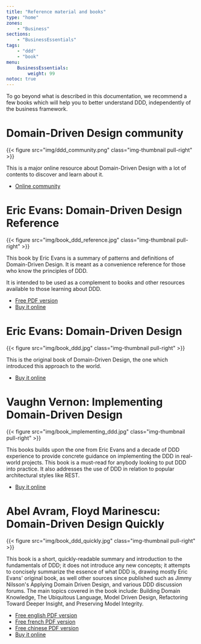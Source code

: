 ```yaml
---
title: "Reference material and books"
type: "home"
zones:
    - "Business"
sections:
    - "BusinessEssentials"
tags:
    - "ddd"
    - "book"
menu:
    BusinessEssentials:
        weight: 99
notoc: true        
---
```


To go beyond what is described in this documentation, we recommend a few books which will help you to better understand
DDD, independently of the business framework. 

# Domain-Driven Design community

{{< figure src="img/ddd_community.png" class="img-thumbnail pull-right" >}}

This is a major online resource about Domain-Driven Design with a lot of contents to discover and learn about it.

* [Online community](http://dddcommunity.org/)

# Eric Evans: Domain-Driven Design Reference

{{< figure src="img/book_ddd_reference.jpg" class="img-thumbnail pull-right" >}}

This book by Eric Evans is a summary of patterns and definitions of Domain-Driven Design. It is meant as a convenience
reference for those who know the principles of DDD. 

It is intended to be used as a complement to books and other resources available to those learning about DDD.
 
* [Free PDF version](http://domainlanguage.com/wp-content/uploads/2016/05/DDD_Reference_2015-03.pdf)
* [Buy it online](http://www.amazon.com/Domain-Driven-Design-Reference-Definitions-Summaries/dp/1457501198)

<div style="clear: both;"></div>

# Eric Evans: Domain-Driven Design

{{< figure src="img/book_ddd.jpg" class="img-thumbnail pull-right" >}}

This is the original book of Domain-Driven Design, the one which introduced this approach to the world.
 
* [Buy it online](http://www.amazon.com/Domain-Driven-Design-Tackling-Complexity-Software/dp/0321125215/)

<div style="clear: both;"></div>

# Vaughn Vernon: Implementing Domain-Driven Design

{{< figure src="img/book_implementing_ddd.jpg" class="img-thumbnail pull-right" >}}

This books builds upon the one from Eric Evans and a decade of DDD experience to provide concrete guidance on
implementing the DDD in real-world projects. This book is a must-read for anybody looking to put DDD into practice.
It also addresses the use of DDD in relation to popular architectural styles like REST.

* [Buy it online](http://www.amazon.com/Implementing-Domain-Driven-Design-Vaughn-Vernon/dp/0321834577)

<div style="clear: both;"></div>

# Abel Avram, Floyd Marinescu: Domain-Driven Design Quickly

{{< figure src="img/book_ddd_quickly.jpg" class="img-thumbnail pull-right" >}}

This book is a short, quickly-readable summary and introduction to the fundamentals of DDD; it does not introduce any 
new concepts; it attempts to concisely summarize the essence of what DDD is, drawing mostly Eric Evans' original book, 
as well other sources since published such as Jimmy Nilsson's Applying Domain Driven Design, and various DDD discussion 
forums. The main topics covered in the book include: Building Domain Knowledge, The Ubiquitous Language, Model Driven 
Design, Refactoring Toward Deeper Insight, and Preserving Model Integrity.

* [Free english PDF version](http://www.infoq.com/resource/minibooks/domain-driven-design-quickly/en/pdf/DomainDrivenDesignQuicklyOnline.pdf)
* [Free french PDF version](http://blog.infosaurus.fr/public/docs/DDDViteFait.pdf) 
* [Free chinese PDF version](http://www.infoq.com/resource/minibooks/domain-driven-design-quickly/zh/pdf/dddquickly-chinese-version.pdf)
* [Buy it online](http://www.amazon.com/Domain-Driven-Design-Quickly-Abel-Avram/dp/1411609255)

<div style="clear: both;"></div>
